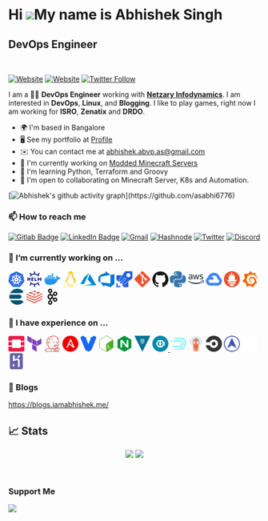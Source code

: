 Hi ![](https://user-images.githubusercontent.com/18350557/176309783-0785949b-9127-417c-8b55-ab5a4333674e.gif)My name is Abhishek Singh
======================================================================================================================================

DevOps Engineer
---------------
<br>

[![Website](https://img.shields.io/website?label=iamabhishek.me&style=for-the-badge&url=https%3A%2F%2Fiamabhishek.me)](https://www.iamabhishek.me)
[![Website](https://img.shields.io/website?label=blogs.iamabhishek.me&style=for-the-badge&url=https%3A%2F%2Fblogs.iamabhishek.me)](https://blogs.iamabhishek.me)
[![Twitter Follow](https://img.shields.io/twitter/follow/thesniperxjohn?color=1DA1F2&logo=twitter&style=for-the-badge)](https://twitter.com/intent/follow?original_referer=https%3A%2F%2Fgithub.com%2Fthesniperxjohn&screen_name=thesniperxjohn)

I am a 👨‍💻 **DevOps Engineer** working with **[Netzary Infodynamics](https://netzary.com)**. I am interested in **DevOps**, **Linux**, and **Blogging**. I like to play games, right now I am working for **ISRO**, **Zenatix** and **DRDO**.

*   🌍  I'm based in Bangalore
*   🖥️  See my portfolio at [Profile](http://iamabhishek.me)
*   ✉️  You can contact me at [abhishek.abvp.as@gmail.com](mailto:abhishek.abvp.as@gmail.com)
*   🚀  I'm currently working on [Modded Minecraft Servers](http://github.com/asabhi6776/minecraft_server.git)
*   🧠  I'm learning Python, Terraform and Groovy
*   🤝  I'm open to collaborating on Minecraft Server, K8s and Automation.

[![Abhishek's github activity graph](https://github-readme-activity-graph.cyclic.app/graph?username=asabhi6776&bg_color=0f2d3d&color=1cadfb&line=1cadfb&point=1cadfb&area=true&hide_border=true")](https://github.com/asabhi6776)

### 📫 How to reach me
[![Gitlab Badge](https://img.shields.io/badge/GitLab-330F63?style=for-the-badge&logo=gitlab&logoColor=white)](https://gitlab.com/as_abhi6776)
[![LinkedIn Badge](https://img.shields.io/badge/LinkedIn-0077B5?style=for-the-badge&logo=linkedin&logoColor=white)](https://www.linkedin.com/in/abhishek-singh-16bb53143/)
[![Gmail](https://img.shields.io/badge/Gmail-D14836?style=for-the-badge&logo=gmail&logoColor=white)](mailto:abhishek.abvp.as@gmail.com)
[![Hashnode](https://img.shields.io/badge/Hashnode-2962FF?style=for-the-badge&logo=hashnode&logoColor=white)](https://blogs.iamabhishek.me)
[![Twitter](https://img.shields.io/badge/Twitter-1DA1F2?style=for-the-badge&logo=twitter&logoColor=white)](https://twitter.com/thesniperxjohn)
[![Discord](https://img.shields.io/badge/Discord-7289DA?style=for-the-badge&logo=discord&logoColor=white)](https://discord.gg/GphntxYBnW)
<!--[![Facebook](https://img.shields.io/badge/Facebook-1877F2?style=for-the-badge&logo=facebook&logoColor=white)](https://www.facebook.com/)-->

### 🔭 I’m currently working on ...

<a href="#"><img height="32" width="32" src="./images/kubernetes.svg" alt="Kubernetes" title="Kubernetes" /></a>
<a href="#"><img height="32" width="32" src="./images/helm.svg" alt="Helm" title="Helm" /></a>
<a href="#"><img height="32" width="32" src="./images/docker.svg" alt="Docker" title="Docker" /></a>
<a href="#"><img height="32" width="32" src="./images/linux.svg" alt="Linux" title="Linux" /></a>
<a href="#"><img height="32" width="32" src="./images/azure.svg" alt="Azure" title="Azure" /></a>
<a href="#"><img height="32" width="32" src="./images/azuredevops.svg" alt="AzureDevOps" title="AzureDevOps" /></a>
<a href="#"><img height="32" width="32" src="./images/azurepipelines.svg" alt="AzurePipeline" title="AzurePipeline" /></a>
<a href="#"><img height="32" width="32" src="./images/git.svg" alt="Git" title="Git" /></a>
<a href="#"><img height="32" width="32" src="./images/github.svg" alt="Github" title="Github" /></a>
<a href="#"><img height="32" width="32" src="./images/python.svg" alt="Python" title="Python" /></a>
<a href="#"><img height="32" width="32" src="./images/amazonaws.svg" alt="AWS" title="AWS" /></a>
<a href="#"><img height="32" width="32" src="./images/googlecloud.svg" alt="GCP" title="GCP" /></a>
<a href="#"><img height="32" width="32" src="./images/prometheus.svg" alt="Prometheus" title="Prometheus" /></a>
<a href="#"><img height="32" width="32" src="./images/grafana.svg" alt="Grafana" title="Grafana" /></a>
<a href="#"><img height="32" width="32" src="./images/elasticsearch.svg" alt="Elasticsearch" title="Elasticsearch" /></a>
<a href="#"><img height="32" width="32" src="./images/redis.svg" alt="Redis" title="Redis" /></a>
<a href="#"><img height="32" width="32" src="./images/apachekafka.svg" alt="Kafka" title="Kafka" /></a>

### 🌱 I have experience on ...

<a href="#"><img height="32" width="32" src="./images/openstack.svg" alt="Openstack" title="Openstack" /></a>
<a href="#"><img height="32" width="32" src="./images/terraform.svg" alt="Terraform" title="Terraform" /></a>
<a href="#"><img height="32" width="32" src="./images/jenkins.svg" alt="Jenkins" title="Jenkins" /></a>
<a href="#"><img height="32" width="32" src="./images/ansible.svg" alt="Ansible" title="Ansible" /></a>
<a href="#"><img height="32" width="32" src="./images/vagrant.svg" alt="Vagrant" title="Vagrant" /></a>
<a href="#"><img height="32" width="32" src="./images/gnubash.svg" alt="Bash" title="Bash" /></a>
<a href="#"><img height="32" width="32" src="./images/nginx.svg" alt="Nginx" title="Nginx" /></a>
<a href="#"><img height="32" width="32" src="./images/vault.svg" alt="Vault" title="Vault" /></a>
<a href="#"><img height="32" width="32" src="./images/keycloak.svg" alt="Keycloak" title= "Keycloak" /> </a>
<a href="#"><img height="32" width="32" src="./images/apachedruid.svg" alt="Druid" title="Druid" /></a>
<a href="#"><img height="32" width="32" src="./images/argocd.png" alt="ArgoCD" title="ArgoCD" /></a>
<a href="#"><img height="32" width="32" src="./images/Circleci.png" alt="CircleCI" title="CircleCI" /></a>
<a href="#"><img height="32" width="32" src="./images/metallb.png" alt="MetalLB" title="MetalLB" /></a>
<a href="#"><img height="32" width="32" src="./images/istio.png" alt="Istio" title="Istio" /></a>
<a href="#"><img height="32" width="32" src="./images/heroku-icon.svg" alt="Heroku" title="Heroku" /></a>
<!--<a href="#"><img height="32" width="32" src="./images/java.svg" alt="Java" title="Java" /></a>
<a href="#"><img height="32" width="32" src="./images/go.svg" alt="Golang" title="Golang" /></a>
<a href="#"><img height="32" width="32" src="./images/puppet.svg" alt="Puppet" title="Puppet" /></a>
<a href="#"><img height="32" width="32" src="./images/apachegroovy.svg" alt="Groovy" title="Groovy" /></a>
<a href="#"><img height="32" width="32" src="./images/ruby.svg" alt="Ruby" title="Ruby" /></a>
<a href="#"><img height="32" width="32" src="./images/react.svg" alt="ReactJS" title="ReactJS" /></a>-->

### :book: Blogs

https://blogs.iamabhishek.me/

<!-- <table>
<tbody>
<tr>
<td>
<img align="center" src="https://github-readme-stats.vercel.app/api?username=asabhi6776&count_private=true&show_icons=true&theme=dracula"/>
</td>
<td>
<img align="center" src="https://github-readme-stats.vercel.app/api/top-langs/?username=asabhi6776&count_private=true&show_icons=true&theme=dracula&langs_count=10&layout=compact"/>
</td>
</tr>
</tbody>
</table> -->

## 📈 Stats
<p align="center">
	
  <img width="48%" src="https://github-readme-stats.vercel.app/api?username=asabhi6776&show_icons=true&theme=tokyonight" />
  <img width="48%" src="https://github-readme-streak-stats.herokuapp.com/?user=asabhi6776&theme=tokyonight" />
</p>


<br>

### Support Me
<a href="https://www.buymeacoffee.com/asabhi6776"><img src="https://cdn.buymeacoffee.com/buttons/v2/default-yellow.png" width="200" /></a>